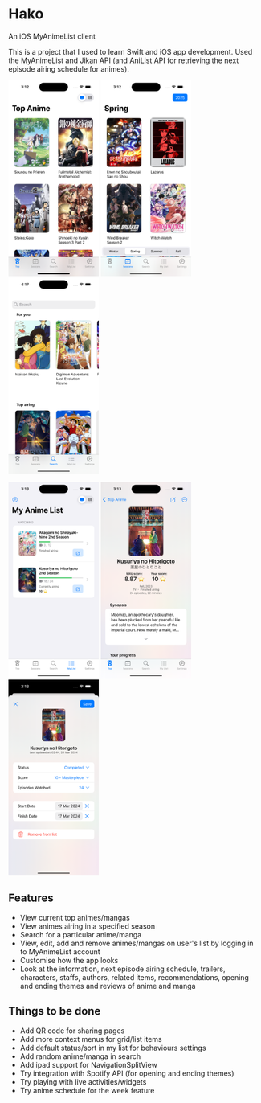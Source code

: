 # Hako

An iOS MyAnimeList client

This is a project that I used to learn Swift and iOS app development. Used the MyAnimeList and Jikan API (and AniList API for retrieving the next episode airing schedule for animes). 

<img src="images/top.png?" width="180" height="390"/> <img src="images/seasons.png?" width="180" height="390"/> <img src="images/search.png?" width="180" height="390"/>

<img src="images/list.png?" width="180" height="390"/> <img src="images/anime.png?" width="180" height="390"/> <img src="images/edit.png?" width="180" height="390"/>

## Features

* View current top animes/mangas
* View animes airing in a specified season
* Search for a particular anime/manga
* View, edit, add and remove animes/mangas on user's list by logging in to MyAnimeList account
* Customise how the app looks
* Look at the information, next episode airing schedule, trailers, characters, staffs, authors, related items, recommendations, opening and ending themes and reviews of anime and manga

## Things to be done

* Add QR code for sharing pages
* Add more context menus for grid/list items
* Add default status/sort in my list for behaviours settings
* Add random anime/manga in search
* Add ipad support for NavigationSplitView
* Try integration with Spotify API (for opening and ending themes)
* Try playing with live activities/widgets
* Try anime schedule for the week feature
